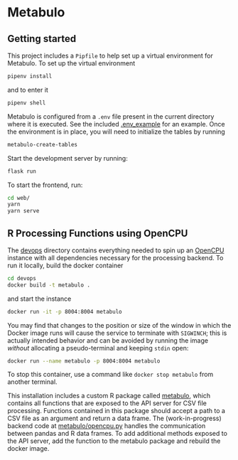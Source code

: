 Metabulo
========

Getting started
---------------

This project includes a `Pipfile` to help set up a virtual environment for
Metabulo. To set up the virtual environment

```sh
pipenv install
```

and to enter it

```sh
pipenv shell
```

Metabulo is configured from a `.env` file present in the current directory
where it is executed.  See the included [.env_example](./.env_example) for an
example.  Once the environment is in place, you will need to initialize the
tables by running

```sh
metabulo-create-tables
```

Start the development server by running:

```sh
flask run
```

To start the frontend, run:

```sh
cd web/
yarn
yarn serve
```

R Processing Functions using OpenCPU
------------------------------------

The [devops](./devops) directory contains everything needed to spin up an
[OpenCPU](https://www.opencpu.org/) instance with all dependencies necessary
for the processing backend.  To run it locally, build the docker container

```sh
cd devops
docker build -t metabulo .
```

and start the instance

```sh
docker run -it -p 8004:8004 metabulo
```

You may find that changes to the position or size of the window in which the
Docker image runs will cause the service to terminate with `SIGWINCH`; this is
actually intended behavior and can be avoided by running the image *without*
allocating a pseudo-terminal and keeping `stdin` open:

```sh
docker run --name metabulo -p 8004:8004 metabulo
```

To stop this container, use a command like `docker stop metabulo` from another
terminal.

This installation includes a custom R package called
[metabulo](devops/metabulo), which contains all functions that are exposed to
the API server for CSV file processing.  Functions contained in this package
should accept a path to a CSV file as an argument and return a data frame.  The
(work-in-progress) backend code at [metabulo/opencpu.py](metabulo/opencpu.py)
handles the communication between pandas and R data frames.  To add additional
methods exposed to the API server, add the function to the metabulo package and
rebuild the docker image.
